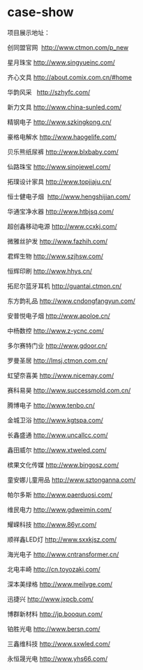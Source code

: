 # case-show

项目展示地址：

创同盟官网   http://www.ctmon.com/p_new

星月珠宝     http://www.singyueinc.com/

齐心文具    http://about.comix.com.cn/#home

华韵风采   	http://szhyfc.com/

新力文具	  http://www.china-sunled.com/

精钢电子	  http://www.szkingkong.cn/

豪格电解水  http://www.haogelife.com/

贝乐熊纸尿裤  http://www.blxbaby.com/

仙路珠宝 http://www.sinojewel.com/

拓璞设计家具 http://www.topjiaju.cn/

恒士健电子烟  http://www.hengshijian.com/

华通宝净水器  http://www.htbjsq.com/

超创鑫移动电源  http://www.ccxkj.com/

微雅丝护发 http://www.fazhih.com/

君辉生物 http://www.szjhsw.com/

恒辉印刷 http://www.hhys.cn/

拓尼尔蓝牙耳机 http://guantai.ctmon.cn/

东方韵礼品 http://www.cndongfangyun.com/

安普悦电子烟 http://www.apoloe.cn/

中杨数控 http://www.z-ycnc.com/

多尔赛特门业 http://www.gdoor.cn/

罗曼圣居 http://lmsj.ctmon.com.cn/

虹望奈喜美 http://www.nicemay.com/

赛科易昊 http://www.successmold.com.cn/

腾博电子 http://www.tenbo.cn/

金城卫浴 http://www.kgtspa.com/

长鑫盛通 http://www.uncallcc.com/

鑫田威尔 http://www.xtweled.com/

槟果文化传媒 http://www.bingosz.com/

童安娜儿童用品 http://www.sztonganna.com/

帕尔多斯 http://www.paerduosi.com/

维民电力 http://www.gdweimin.com/

耀嵘科技 http://www.86yr.com/

顺祥鑫LED灯 http://www.sxxkjsz.com/

海光电子 http://www.cntransformer.cn/

北电丰崎 http://cn.toyozaki.com/

深本美绿格 http://www.meilvge.com/

迅捷兴 http://www.jxpcb.com/

博群新材料 http://jp.booqun.com/

铂胜光电 http://www.bersn.com/

三鑫维科技 http://www.sxwled.com/

永恒晟光电 http://www.yhs66.com/






















